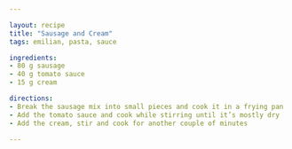 ```yaml
---

layout: recipe
title: "Sausage and Cream"
tags: emilian, pasta, sauce

ingredients:
- 80 g sausage
- 40 g tomato sauce
- 15 g cream

directions:
- Break the sausage mix into small pieces and cook it in a frying pan
- Add the tomato sauce and cook while stirring until it’s mostly dry
- Add the cream, stir and cook for another couple of minutes

---
```

